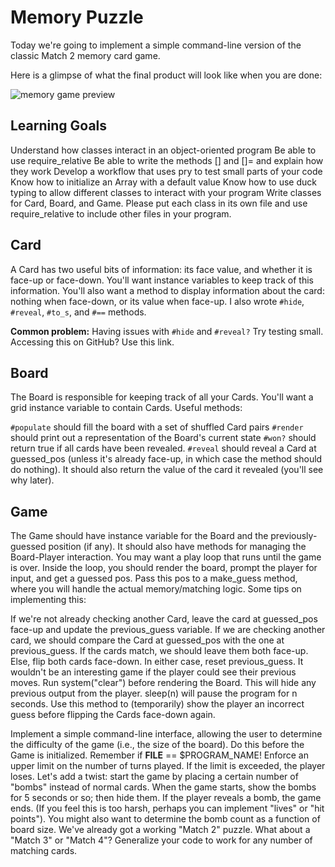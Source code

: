 # Memory Puzzle
Today we're going to implement a simple command-line version of the classic Match 2 memory card game.

Here is a glimpse of what the final product will look like when you are done:

![memory game preview](https://assets.aaonline.io/fullstack/ruby/projects/memory/memory.gif)

## Learning Goals
Understand how classes interact in an object-oriented program
Be able to use require_relative
Be able to write the methods [] and []= and explain how they work
Develop a workflow that uses pry to test small parts of your code
Know how to initialize an Array with a default value
Know how to use duck typing to allow different classes to interact with your program
Write classes for Card, Board, and Game. Please put each class in its own file and use require_relative to include other files in your program.

## Card
A Card has two useful bits of information: its face value, and whether it is face-up or face-down. You'll want instance variables to keep track of this information. You'll also want a method to display information about the card: nothing when face-down, or its value when face-up. I also wrote `#hide`, `#reveal`, `#to_s`, and `#==` methods.

**Common problem:** Having issues with `#hide` and `#reveal?` Try testing small. Accessing this on GitHub? Use this link.

## Board
The Board is responsible for keeping track of all your Cards. You'll want a grid instance variable to contain Cards. Useful methods:

`#populate` should fill the board with a set of shuffled Card pairs
`#render` should print out a representation of the Board's current state
`#won?` should return true if all cards have been revealed.
`#reveal` should reveal a Card at guessed_pos (unless it's already face-up, in which case the method should do nothing). It should also return the value of the card it revealed (you'll see why later).


## Game
The Game should have instance variable for the Board and the previously-guessed position (if any). It should also have methods for managing the Board-Player interaction. You may want a play loop that runs until the game is over. Inside the loop, you should render the board, prompt the player for input, and get a guessed pos. Pass this pos to a make_guess method, where you will handle the actual memory/matching logic. Some tips on implementing this:

If we're not already checking another Card, leave the card at guessed_pos face-up and update the previous_guess variable.
If we are checking another card, we should compare the Card at guessed_pos with the one at previous_guess.
If the cards match, we should leave them both face-up.
Else, flip both cards face-down.
In either case, reset previous_guess.
It wouldn't be an interesting game if the player could see their previous moves. Run system("clear") before rendering the Board. This will hide any previous output from the player. sleep(n) will pause the program for n seconds. Use this method to (temporarily) show the player an incorrect guess before flipping the Cards face-down again.


Implement a simple command-line interface, allowing the user to determine the difficulty of the game (i.e., the size of the board). Do this before the Game is initialized. Remember if __FILE__ == $PROGRAM_NAME!
Enforce an upper limit on the number of turns played. If the limit is exceeded, the player loses.
Let's add a twist: start the game by placing a certain number of "bombs" instead of normal cards. When the game starts, show the bombs for 5 seconds or so; then hide them. If the player reveals a bomb, the game ends. (If you feel this is too harsh, perhaps you can implement "lives" or "hit points"). You might also want to determine the bomb count as a function of board size.
We've already got a working "Match 2" puzzle. What about a "Match 3" or "Match 4"? Generalize your code to work for any number of matching cards.